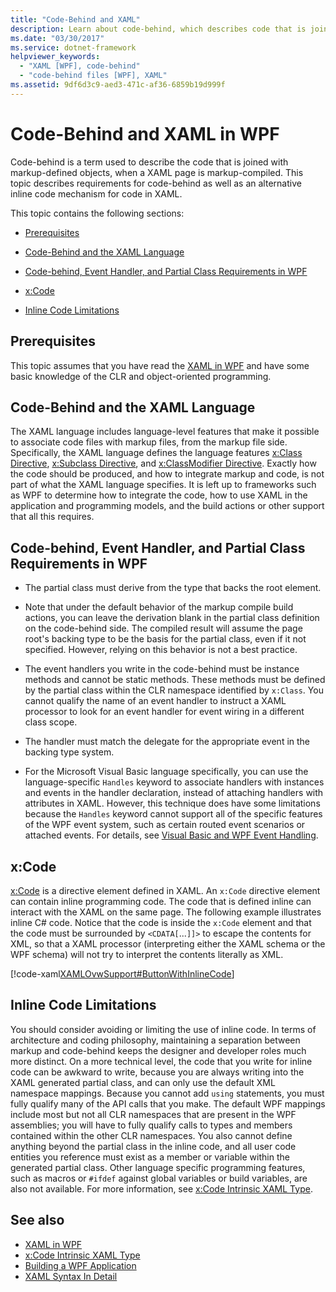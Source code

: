```yaml
---
title: "Code-Behind and XAML"
description: Learn about code-behind, which describes code that is joined with markup-defined objects when an XAML page is markup-compiled, in Windows Presentation Foundation (WPF).
ms.date: "03/30/2017"
ms.service: dotnet-framework
helpviewer_keywords: 
  - "XAML [WPF], code-behind"
  - "code-behind files [WPF], XAML"
ms.assetid: 9df6d3c9-aed3-471c-af36-6859b19d999f
---
```

# Code-Behind and XAML in WPF

<a name="introduction"></a> Code-behind is a term used to describe the code that is joined with markup-defined objects, when a XAML page is markup-compiled. This topic describes requirements for code-behind as well as an alternative inline code mechanism for code in XAML.  
  
 This topic contains the following sections:  
  
- [Prerequisites](#Prerequisites)  
  
- [Code-Behind and the XAML Language](#codebehind_and_the_xaml_language)  
  
- [Code-behind, Event Handler, and Partial Class Requirements in WPF](#Code_behind__Event_Handler__and_Partial_Class)  
  
- [x:Code](#x_Code)  
  
- [Inline Code Limitations](#Inline_Code_Limitations)  
  
<a name="Prerequisites"></a>

## Prerequisites  

 This topic assumes that you have read the [XAML in WPF](/dotnet/desktop/wpf/xaml/index) and have some basic knowledge of the CLR and object-oriented programming.  
  
<a name="codebehind_and_the_xaml_language"></a>

## Code-Behind and the XAML Language  

 The XAML language includes language-level features that make it possible to associate code files with markup files, from the markup file side. Specifically, the XAML language defines the language features [x:Class Directive](/dotnet/desktop/xaml-services/xclass-directive), [x:Subclass Directive](/dotnet/desktop/xaml-services/xsubclass-directive), and [x:ClassModifier Directive](/dotnet/desktop/xaml-services/xclassmodifier-directive). Exactly how the code should be produced, and how to integrate markup and code, is not part of what the XAML language specifies. It is left up to frameworks such as WPF to determine how to integrate the code, how to use XAML in the application and programming models, and the build actions or other support that all this requires.  
  
<a name="Code_behind__Event_Handler__and_Partial_Class"></a>

## Code-behind, Event Handler, and Partial Class Requirements in WPF  
  
- The partial class must derive from the type that backs the root element.  
  
- Note that under the default behavior of the markup compile build actions, you can leave the derivation blank in the partial class definition on the code-behind side. The compiled result will assume the page root's backing type to be the basis for the partial class, even if it not specified. However, relying on this behavior is not a best practice.  
  
- The event handlers you write in the code-behind must be instance methods and cannot be static methods. These methods must be defined by the partial class within the CLR namespace identified by `x:Class`. You cannot qualify the name of an event handler to instruct a XAML processor to look for an event handler for event wiring in a different class scope.  
  
- The handler must match the delegate for the appropriate event in the backing type system.  
  
- For the Microsoft Visual Basic language specifically, you can use the language-specific `Handles` keyword to associate handlers with instances and events in the handler declaration, instead of attaching handlers with attributes in XAML. However, this technique does have some limitations because the `Handles` keyword cannot support all of the specific features of the WPF event system, such as certain routed event scenarios or attached events. For details, see [Visual Basic and WPF Event Handling](/dotnet/desktop/wpf/events/visual-basic-and-wpf-event-handling).  
  
<a name="x_Code"></a>

## x:Code  

 [x:Code](/dotnet/desktop/xaml-services/xcode-intrinsic-xaml-type) is a directive element defined in XAML. An `x:Code` directive element can contain inline programming code. The code that is defined inline can interact with the XAML on the same page. The following example illustrates inline C# code. Notice that the code is inside the `x:Code` element and that the code must be surrounded by `<CDATA[`...`]]>` to escape the contents for XML, so that a XAML processor (interpreting either the XAML schema or the WPF schema) will not try to interpret the contents literally as XML.  
  
 [!code-xaml[XAMLOvwSupport#ButtonWithInlineCode](~/samples/snippets/csharp/VS_Snippets_Wpf/XAMLOvwSupport/CSharp/page4.xaml#buttonwithinlinecode)]  
  
<a name="Inline_Code_Limitations"></a>

## Inline Code Limitations  

 You should consider avoiding or limiting the use of inline code. In terms of architecture and coding philosophy, maintaining a separation between markup and code-behind keeps the designer and developer roles much more distinct. On a more technical level, the code that you write for inline code can be awkward to write, because you are always writing into the XAML generated partial class, and can only use the default XML namespace mappings. Because you cannot add `using` statements, you must fully qualify many of the API calls that you make. The default WPF mappings include most but not all CLR namespaces that are present in the WPF assemblies; you will have to fully qualify calls to types and members contained within the other CLR namespaces. You also cannot define anything beyond the partial class in the inline code, and all user code entities you reference must exist as a member or variable within the generated partial class. Other language specific programming features, such as macros or `#ifdef` against global variables or build variables, are also not available. For more information, see [x:Code Intrinsic XAML Type](/dotnet/desktop/xaml-services/xcode-intrinsic-xaml-type).  
  
## See also

- [XAML in WPF](/dotnet/desktop/wpf/xaml/index)
- [x:Code Intrinsic XAML Type](/dotnet/desktop/xaml-services/xcode-intrinsic-xaml-type)
- [Building a WPF Application](../app-development/building-a-wpf-application-wpf.md)
- [XAML Syntax In Detail](xaml-syntax-in-detail.md)
